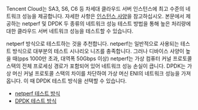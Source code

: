 Tencent Cloud는 SA3, S6, C6 등 차세대 클라우드 서버 인스턴스에 최고 수준의 네트워크 성능을 제공합니다. 자세한 사항은 [인스턴스 사양](https://intl.cloud.tencent.com/document/product/213/11518)을 참고하십시오. 본문에서 제공하는 netperf 및 DPDK 두 종류의 네트워크 성능 테스트 방법을 통해 높은 처리량에 대한 클라우드 서버 네트워크 성능을 테스트할 수 있습니다.

netperf 방식으로 테스트하는 것을 추천합니다. netperf는 일반적으로 사용되는 테스트 방식으로 대부분의 테스트 시나리오 니즈를 충족합니다. 그러나 디바이스 사양이 높을 때(pps 1000만 초과, 대역폭 50Gbps 이상) netperf는 가상 컴퓨터 커널 프로토콜 스택의 전체 프로세싱 경로가 포함되어 있어 네트워크 성능 손실이 큽니다. DPDK는 가상 머신 커널 프로토콜 스택의 차이를 차단하여 가상 머신 ENI의 네트워크 성능을 가져옵니다. 이 때 DPDK 테스트 방식을 선택할 수 있습니다. 
 - [netperf 테스트 방식](https://intl.cloud.tencent.com/document/product/213/42166)
 - [DPDK 테스트 방식](https://intl.cloud.tencent.com/document/product/213/42167)

 
